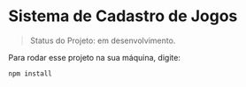 <h1>Sistema de Cadastro de Jogos</h1>

> Status do Projeto: em desenvolvimento.

Para rodar esse projeto na sua máquina, digite:

```
npm install
```
